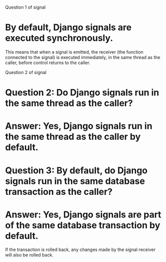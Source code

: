 Question 1 of signal
# By default, Django signals are executed synchronously. 
This means that when a signal is emitted, the receiver (the function connected to the signal) is executed immediately, 
in the same thread as the caller, before control returns to the caller.

Question 2 of signal
# Question 2: Do Django signals run in the same thread as the caller?
# Answer: Yes, Django signals run in the same thread as the caller by default.

# Question 3: By default, do Django signals run in the same database transaction as the caller?
# Answer: Yes, Django signals are part of the same database transaction by default. 
If the transaction is rolled back, any changes made by the signal receiver will also be rolled back.
